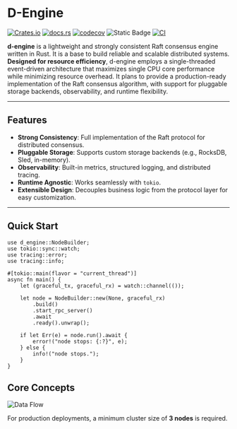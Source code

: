 
# D-Engine

[![Crates.io](https://img.shields.io/crates/v/d-engine.svg)](https://crates.io/crates/d-engine)
[![docs.rs](https://docs.rs/d-engine/badge.svg)](https://docs.rs/d-engine)
[![codecov](https://codecov.io/gh/deventlab/d-engine/graph/badge.svg?token=K3BEDM45V8)](https://codecov.io/gh/deventlab/d-engine)
![Static Badge](https://img.shields.io/badge/license-MIT%20%7C%20Apache--2.0-blue)
[![CI](https://github.com/deventlab/d-engine/actions/workflows/ci.yml/badge.svg)](https://github.com/deventlab/d-engine/actions/workflows/ci.yml)

**d-engine** is a lightweight and strongly consistent Raft consensus engine written in Rust. It is a base to build reliable and scalable distributed systems. **Designed for resource efficiency**, d-engine employs a single-threaded event-driven architecture that maximizes single CPU core performance while minimizing resource overhead. It plans to provide a production-ready implementation of the Raft consensus algorithm, with support for pluggable storage backends, observability, and runtime flexibility.

---

## Features

- **Strong Consistency**: Full implementation of the Raft protocol for distributed consensus.
- **Pluggable Storage**: Supports custom storage backends (e.g., RocksDB, Sled, in-memory).
- **Observability**: Built-in metrics, structured logging, and distributed tracing.
- **Runtime Agnostic**: Works seamlessly with `tokio`.
- **Extensible Design**: Decouples business logic from the protocol layer for easy customization.

---

## Quick Start
```no_run
use d_engine::NodeBuilder;
use tokio::sync::watch;
use tracing::error;
use tracing::info;

#[tokio::main(flavor = "current_thread")]
async fn main() {
    let (graceful_tx, graceful_rx) = watch::channel(());

    let node = NodeBuilder::new(None, graceful_rx)
        .build()
        .start_rpc_server()
        .await
        .ready().unwrap();

    if let Err(e) = node.run().await {
        error!("node stops: {:?}", e);
    } else {
        info!("node stops.");
    }
}
```

## Core Concepts
![Data Flow](https://www.mermaidchart.com/raw/67aa2040-9292-4aed-b5cd-44621245f1c4?theme=light&version=v0.1&format=svg)

For production deployments, a minimum cluster size of **3 nodes** is required.
